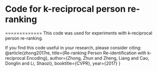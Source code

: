 # Code for k-reciprocal person re-ranking
=============
This code was used for experiments with k-reciprocal person re-ranking.

If you find this code useful in your research, please consider citing:
@article{zhong2017re,
  title={Re-ranking Person Re-identification with k-reciprocal Encoding},
  author={Zhong, Zhun and Zheng, Liang and Cao, Donglin and Li, Shaozi},
  booktitle={CVPR},
  year={2017}
}
